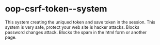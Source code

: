 # oop-csrf-token--system
This system creating the uniqued token and save token in the session. This system is very safe, protect your web site is hacker attacks. Blocks password changes attack. Blocks the spam in the html form or another page.
